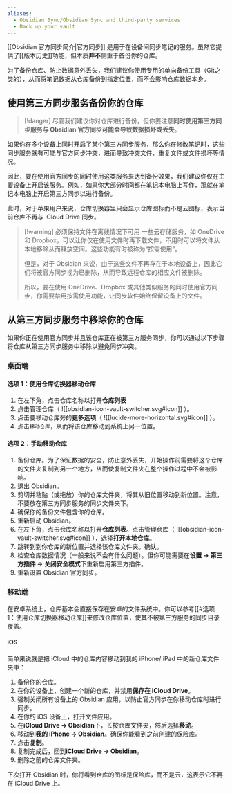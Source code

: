 ```yaml
---
aliases:
  - Obsidian Sync/Obsidian Sync and third-party services
  - Back up your vault
---
```


[[Obsidian 官方同步简介|官方同步]] 是用于在设备间同步笔记的服务。虽然它提供了[[版本历史]]功能，但本质**并不**侧重于备份你的仓库。

为了备份仓库、防止数据意外丢失，我们建议你使用专用的单向备份工具（Git之类的），从而将笔记数据从仓库备份到指定位置，而不会影响仓库数据本身。

## 使用第三方同步服务备份你的仓库

> [!danger] 尽管我们建议你对仓库进行备份，但你要注意**同时使用第三方同步服务与 Obsidian 官方同步可能会导致数据损坏或丢失**。

如果你在多个设备上同时开启了某个第三方同步服务，那么你在修改笔记时，这些同步服务就有可能与官方同步冲突，进而导致冲突文件、重复文件或文件损坏等情况。

因此，要在使用官方同步的同时使用这类服务来达到备份效果，我们建议你仅在主要设备上开启该服务。例如，如果你大部分时间都在笔记本电脑上写作，那就在笔记本电脑上开启第三方同步以进行备份。

此时，对于苹果用户来说，仓库切换器里只会显示仓库图标而不是云图标，表示当前仓库不再与 iCloud Drive 同步。

> [!warning] 必须保持文件在离线情况下可用
> 一些云存储服务，如 OneDrive 和 Dropbox，可以让你仅在使用文件时再下载文件，不用时可以将文件从本地移除从而释放空间。这些功能有时被称为“按需使用”。
> 
> 但是，对于 Obsidian 来说，由于这些文件不再存在于本地设备上，因此它们将被官方同步视为已删除，从而导致远程仓库的相应文件被删除。
> 
> 所以，要在使用 OneDrive、Dropbox 或其他类似服务的同时使用官方同步，你需要禁用按需使用功能，让同步软件始终保留设备上的文件。

## 从第三方同步服务中移除你的仓库

如果你正在使用官方同步并且该仓库正在被第三方服务同步，你可以通过以下步骤将仓库从第三方同步服务中移除以避免同步冲突。

### 桌面端

#### 选项 1：使用仓库切换器移动仓库

1. 在左下角，点击仓库名称以打开**仓库列表**
2. 点击管理仓库（ ![[obsidian-icon-vault-switcher.svg#icon]] ）。
3. 点击要移动仓库旁的**更多选项**（ ![[lucide-more-horizontal.svg#icon]] ）。
4. 点击`移动仓库`，从而将该仓库移动到系统上另一位置。

#### 选项 2：手动移动仓库

1. 备份仓库。为了保证数据的安全，防止意外丢失，开始操作前需要将这个仓库的文件夹复制到另一个地方，从而使复制文件夹在整个操作过程中不会被影响。
2. 退出 Obsidian。
3. 剪切并粘贴（或拖放）你的仓库文件夹，将其从旧位置移动到新位置。注意，不要放在第三方同步服务的同步文件夹下。
4. 确保你的备份文件包含你的仓库。
5. 重新启动 Obsidian。
6. 在左下角，点击仓库名称以打开**仓库列表**。点击管理仓库（ ![[obsidian-icon-vault-switcher.svg#icon]] ），选择**打开本地仓库**。
7. 跳转到到你仓库的新位置并选择该仓库文件夹。确认。
9. 检查仓库数据情况（一般来说不会有什么问题）。但你可能需要在**设置 → 第三方插件 → 关闭安全模式**下重新启用第三方插件。
10. 重新设置 Obsidian 官方同步。

### 移动端

在安卓系统上，仓库基本会直接保存在安卓的文件系统中。你可以参考[[#选项 1：使用仓库切换器移动仓库]]来修改仓库位置，使其不被第三方服务的同步目录覆盖。

#### iOS

简单来说就是把 iCloud 中的仓库内容移动到我的 iPhone/ iPad 中的新仓库文件夹中：

1. 备份你的仓库。
2. 在你的设备上，创建一个新的仓库，并禁用**保存在 iCloud Drive**。
3. 强制关闭所有设备上的 Obsidian 应用，以防止官方同步在你移动仓库时进行同步。
4. 在你的 iOS 设备上，打开文件应用。
5. 在**iCloud Drive → Obsidian**下，长按仓库文件夹，然后选择**移动**。
6. 移动到**我的 iPhone → Obsidian**。确保你能看到之前创建的保险库。
7. 点击**复制**。
8. 复制完成后，回到**iCloud Drive → Obsidian**。
9. 删除之前的仓库文件夹。

下次打开 Obsidian 时，你将看到仓库的图标是保险库，而不是云，这表示它不再在 iCloud Drive 上。